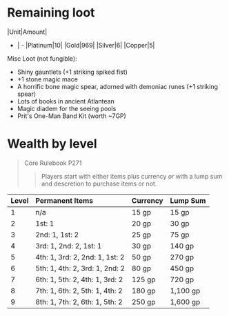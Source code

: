 # Remaining loot
|Unit|Amount|
- | -
|Platinum|10|
|Gold|969|
|Silver|6|
|Copper|5|

Misc Loot (not fungible):
- Shiny gauntlets (+1 striking spiked fist)
- +1 stone magic mace
- A horrific bone magic spear, adorned with demoniac runes (+1 striking spear)
- Lots of books in ancient Atlantean
- Magic diadem for the seeing pools
- Prit's One-Man Band Kit (worth ~7GP)

# Wealth by level

> Core Rulebook P271
> > Players start with either items plus currency _or_ with a lump sum and descretion to purchase items or not.

| Level | Permanent Items | Currency | Lump Sum |
| ----- | :--------------- | -------- | -------- |
| 1 | n/a | 15 gp | 15 gp |
|2| 1st: 1 |20 gp| 30 gp|
|3| 2nd: 1, 1st: 2 |25 gp |75 gp
|4 |3rd: 1, 2nd: 2, 1st: 1 |30 gp|140 gp|
|5 |4th: 1, 3rd: 2, 2nd: 1, 1st: 2| 50 gp| 270 gp|
|6 |5th: 1, 4th: 2, 3rd: 1, 2nd: 2| 80 gp| 450 gp|
|7 |6th: 1, 5th: 2, 4th: 1, 3rd: 2| 125 gp| 720 gp|
|8 |7th: 1, 6th: 2, 5th: 1, 4th: 2 |180 gp |1,100 gp
|9 |8th: 1, 7th: 2, 6th: 1, 5th: 2|250 gp |1,600 gp|
